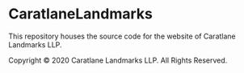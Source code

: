 # CaratlaneLandmarks

This repository houses the source code for the website of Caratlane Landmarks LLP.

Copyright © 2020 Caratlane Landmarks LLP. All Rights Reserved.
